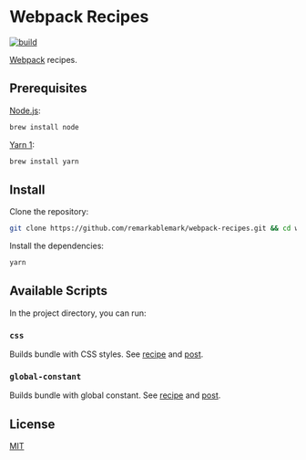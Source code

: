 # Webpack Recipes

[![build](https://github.com/remarkablemark/webpack-recipes/actions/workflows/build.yml/badge.svg)](https://github.com/remarkablemark/webpack-recipes/actions/workflows/build.yml)

[Webpack](https://webpack.js.org/) recipes.

## Prerequisites

[Node.js](https://nodejs.org/en/download/):

```sh
brew install node
```

[Yarn 1](https://classic.yarnpkg.com/en/docs/install/#mac-stable):

```sh
brew install yarn
```

## Install

Clone the repository:

```sh
git clone https://github.com/remarkablemark/webpack-recipes.git && cd webpack-recipes
```

Install the dependencies:

```sh
yarn
```

## Available Scripts

In the project directory, you can run:

### `css`

Builds bundle with CSS styles. See [recipe](recipes/css) and [post](https://remarkablemark.org/blog/2016/10/06/webpack-require-css/).

### `global-constant`

Builds bundle with global constant. See [recipe](recipes/global-constant) and [post](https://remarkablemark.org/blog/2017/01/25/webpack-global-constants/).

## License

[MIT](LICENSE)
